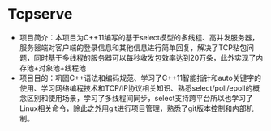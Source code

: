 # Tcpserve
- 项目简介：本项目为C++11编写的基于select模型的多线程、高并发服务器，服务器端对客户端的登录信息和其他信息进行简单回复，解决了TCP粘包问题，同时基于多线程的服务器可以每秒收发包效率达到20万条，此外实现了内存池+对象池+线程池
- 项目目的：巩固C++语法和编码规范、学习了C++11智能指针和auto关键字的使用、学习网络编程技术和TCP/IP协议相关知识、熟悉select/poll/epoll的概念区别和使用场景，学习了多线程间同步，select支持跨平台所以也学习了Linux相关命令，除此之外用git进行项目管理，熟悉了git版本控制和内部机制。
